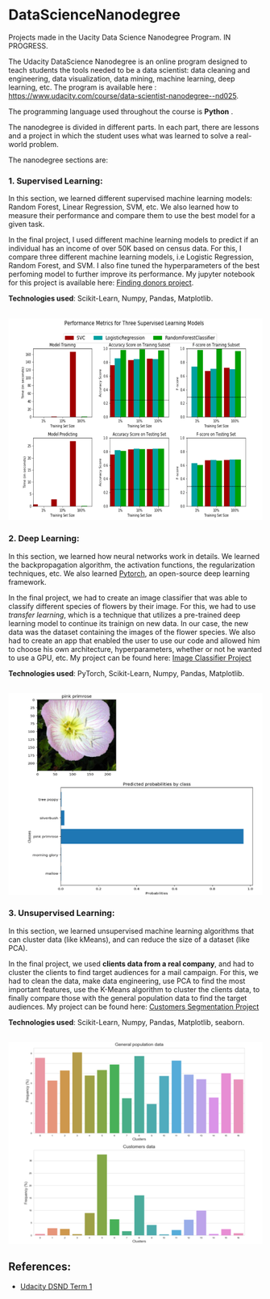 # DataScienceNanodegree
Projects made in the Uacity Data Science Nanodegree Program. IN PROGRESS.


The Udacity DataScience Nanodegree is an online program designed to teach students the tools needed to be a data scientist: data cleaning and engineering, data visualization, data mining, machine learning, deep learning, etc. The program is available here : https://www.udacity.com/course/data-scientist-nanodegree--nd025. 

The programming language used throughout the course is **Python** . 

The nanodegree is divided in different parts. In each part, there are lessons and a project in which the student uses what was learned to solve a real-world problem.  

The nanodegree sections are:

### 1. Supervised Learning: 

In this section, we learned different supervised machine learning models: Random Forest, Linear Regression, SVM, etc. We also learned how to measure their performance and compare them to use the best model for a given task. 

In the final project, I used different machine learning models to predict if an individual has an income of over 50K based on census data. For this, I compare three different machine learning models, i.e Logistic Regression, Random Forest, and SVM. I also fine tuned the hyperparameters of the best perfoming model to further improve its performance. My jupyter notebook for this project is available here: [Finding donors project](https://github.com/benjamin-dupuis/DataScienceNanodegree/tree/master/Supervised%20Learning/Finding%20Donors%20Project). 


**Technologies used**: Scikit-Learn, Numpy, Pandas, Matplotlib.

<br/>

<img src="images/project1.PNG" alt="drawing" width="600" height="400"/>

<br/>


### 2. Deep Learning: 

In this section, we learned how neural networks work in details. We learned the backpropagation algorithm, the activation functions, the regularization techniques, etc. We also learned [Pytorch](https://pytorch.org/), an open-source deep learning framework. 

In the final project, we had to create an image classifier that was able to classify different species of flowers by their image. For this, we had to use *transfer learning*, which is a technique that utilizes a pre-trained deep learning model to continue its trainign on new data. In our case, the new data was the dataset containing the images of the flower species. We also had to create an app that enabled the user to use our code and allowed him to choose his own architecture, hyperparameters, whether or not he wanted to use a GPU, etc. My project can be found here: 
[Image Classifier Project](https://github.com/benjamin-dupuis/DataScienceNanodegree/tree/master/Deep%20Learning/Image%20Classifier%20Project)

**Technologies used**: PyTorch, Scikit-Learn, Numpy, Pandas, Matplotlib.

<br/>

<img src="images/project2.PNG" alt="drawing" width="600" height="400"/>

<br/>


### 3. Unsupervised Learning: 

In this section, we learned unsupervised machine learning algorithms that can cluster data (like kMeans), and can reduce the size of a dataset (like PCA). 

In the final project, we used **clients data from a real company**, and had to cluster the clients to find target audiences for a mail campaign. For this, we had to clean the data, make data engineering, use PCA to find the most important features, use the K-Means algorithm to cluster the clients data, to finally compare those with the general population data to find the target audiences. My project can be found here: 
[Customers Segmentation Project](https://github.com/benjamin-dupuis/DataScienceNanodegree/tree/master/Unsupervised%20Learning/Customers%20Segmentation%20Project)

**Technologies used**: Scikit-Learn, Numpy, Pandas, Matplotlib, seaborn.

<br/>

<img src="images/project3.PNG" alt="drawing" width="600" height="400"/>

<br/>


## References: 

- [Udacity DSND Term 1](https://github.com/udacity/DSND_Term1)
